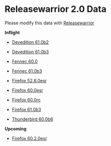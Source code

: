 

Releasewarrior 2.0 Data
=======================

Please modify this data with [Releasewarrior](https://github.com/mozilla-releng/releasewarrior-2.0)

**Inflight**

* [Devedition 61.0b2](/inflight/devedition/devedition-devedition-61.0b2.md)

* [Devedition 61.0b3](/inflight/devedition/devedition-devedition-61.0b3.md)

* [Fennec 60.0](/inflight/fennec/fennec-release-60.0.md)

* [Fennec 61.0b3](/inflight/fennec/fennec-beta-61.0b3.md)

* [Firefox 52.8.0esr](/inflight/firefox/firefox-esr-52.8.0esr.md)

* [Firefox 60.0esr](/inflight/firefox/firefox-esr-60.0esr.md)

* [Firefox 60.0rc](/inflight/firefox/firefox-release-rc-60.0rc.md)

* [Firefox 61.0b3](/inflight/firefox/firefox-beta-61.0b3.md)

* [Thunderbird 60.0b6](/inflight/thunderbird/thunderbird-beta-60.0b6.md)

**Upcoming**

* [Firefox 60.2.0esr](/upcoming/firefox/firefox-esr-60.2.0esr.md)

